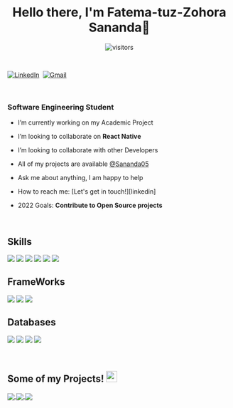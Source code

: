 <p>
  <h1 align="center"><b>Hello there, I'm Fatema-tuz-Zohora Sananda👋</b></h1>
</p>


<p align="center">
    <img align="center" alt="visitors" src="https://gpvc.arturio.dev/Sananda05" />
</p>

<p align="center">
<br>


<a href="https://www.linkedin.com/in/zohorasananda/"><img src="https://img.shields.io/badge/linkedin-%230077B5.svg?&style=for-the-badge&logo=linkedin&logoColor=white" alt="LinkedIn" /></a>&nbsp;
<a href="mailto:sananda@iut-dhaka.com?subject=Hello%20Sananda"><img src="https://img.shields.io/badge/gmail-%23D14836.svg?&style=for-the-badge&logo=gmail&logoColor=white" alt="Gmail"/></a>&nbsp;
<!--<a href="https://kkvanonymous.github.io/"><img alt="Website" src="https://img.shields.io/website?style=for-the-badge&up_message=portfolio&url=https%3A%2F%2Fkkvanonymous.github.io%2F"></a>-->
</p>

<br>

### Software Engineering Student
<!-- - 💻 SDE Intern @ <a href="https://pureid.io">PureID </a>-->

- I’m currently working on my Academic Project 

- I’m looking to collaborate on **React Native**

- I’m looking to collaborate with other Developers 

- All of my projects are available [@Sananda05](github.com/Sananda05)

- Ask me about anything, I am happy to help 

- How to reach me: [Let's get in touch!][linkedin]

- 2022 Goals: **Contribute to Open Source projects**

<br>

## Skills

![](https://img.shields.io/badge/Code-HTML5-informational?style=flat&logo=html5&logoColor=white&color=F8EA8C)
![](https://img.shields.io/badge/Code-CSS-informational?style=flat&logo=css3&logoColor=white&color=F8EA8C)
![](https://img.shields.io/badge/Code-JavaScript-informational?style=flat&logo=javascript&logoColor=white&color=F8EA8C)
![](https://img.shields.io/badge/Code-JAVA-informational?style=flat&logo=java&logoColor=white&color=F8EA8C)
![](https://img.shields.io/badge/Code-Nodejs-informational?style=flat&logo=Node.js&logoColor=white&color=F8EA8C)
![](https://img.shields.io/badge/Code-Python-informational?style=flat&logo=Python&logoColor=white&color=F8EA8C)

## FrameWorks

![](https://img.shields.io/badge/Framework-React-informational?style=flat&logo=react&logoColor=white&color=2bbc8a)
![](https://img.shields.io/badge/Framework-Express-informational?style=flat&logo=express&logoColor=white&color=2bbc8a)
![](https://img.shields.io/badge/Framework-Django-informational?style=flat&logo=django&logoColor=white&color=2bbc8a)


## Databases

![](https://img.shields.io/badge/Database-MYSQL-informational?style=flat&logo=mysql&logoColor=white&color=ff471a)
![](https://img.shields.io/badge/Database-MongoDB-informational?style=flat&logo=mongodb&logoColor=white&color=ff471a)
![](https://img.shields.io/badge/Database-Firebase-informational?style=flat&logo=firebase&logoColor=white&color=ff471a)
![](https://img.shields.io/badge/Database-PostgreSQL-informational?style=flat&logo=prostgresql&logoColor=white&color=ff471a)

<br/>

## Some of my Projects! <img src="https://media.giphy.com/media/QssGEmpkyEOhBCb7e1/giphy.gif" width="25px">
<a href="https://github.com/Sananda05/CheckIT">
  <!-- Change the `github-readme-stats.anuraghazra1.vercel.app` to `github-readme-stats.vercel.app`  -->
  <img align="center" margin="1rem" src="https://github-readme-stats.vercel.app/api/pin/?username=Sananda05&repo=CheckIT&theme=dark" />
</a>  


<a href="https://github.com/Sananda05/BookStoreApp">
  <!-- Change the `github-readme-stats.anuraghazra1.vercel.app` to `github-readme-stats.vercel.app`  -->
  <img align="center" margin="1rem" src="https://github-readme-stats.vercel.app/api/pin/?username=Sananda05&repo=BookStoreApp&theme=dark" />
</a>

<a href="https://github.com/Ibtid/Have-E-Art">
  <!-- Change the `github-readme-stats.anuraghazra1.vercel.app` to `github-readme-stats.vercel.app`  -->
  <img align="center" src="https://github-readme-stats.vercel.app/api/pin/?username=Ibtid&repo=Have-E-Art&theme=dark" />
</a>

<Br>
<br/>
<br/>
 
 
 
 



